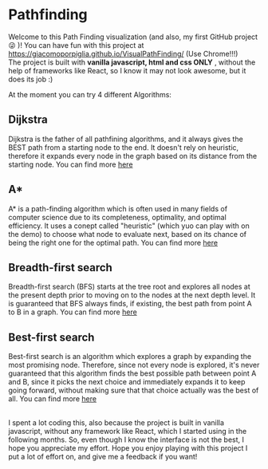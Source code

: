 # Pathfinding

Welcome to this Path Finding visualization (and also, my first GitHub project 😜 )! 
You can have fun with this project at https://giacomoporpiglia.github.io/VisualPathFinding/ (Use Chrome!!!) <br />
The project is built with <b> vanilla javascript, html and css ONLY</b> , without the help of frameworks like React, so I know it may not look awesome, but it does its job :) <br />

At the moment you can try 4 different Algorithms: 
## Dijkstra
Dijkstra is the father of all pathfining algorithms, and it always gives the BEST path from a starting node to the end. It doesn't rely on heuristic, therefore it expands every node in the graph based on its distance from the starting node. You can find more [here](https://en.wikipedia.org/wiki/Dijkstra%27s_algorithm)

## A*
 A* is a path-finding algorithm which is often used in many fields of computer science due to its completeness, optimality, and optimal efficiency. It uses a conept called "heuristic" (which yuo can play with on the demo) to choose what node to evaluate next, based on its chance of being the right one for the optimal path. You can find more [here](https://en.wikipedia.org/wiki/A*_search_algorithm)
 
 ## Breadth-first search
 Breadth-first search (BFS) starts at the tree root and explores all nodes at the present depth prior to moving on to the nodes at the next depth level. It is guaranteed that BFS always finds, if existing, the best path from point A to B in a graph. You can find more [here](https://en.wikipedia.org/wiki/Breadth-first_search)
 
 ## Best-first search
Best-first search is an algorithm which explores a graph by expanding the most promising node. Therefore, since not every node is explored, it's never guaranteed that this algorithm finds the best possible path between point A and B, since it picks the next choice and immediately expands it to keep going forward, without making sure that that choice actually was the best of all. You can find more [here](https://en.wikipedia.org/wiki/Best-first_search)
<br />
<br />

I spent a lot coding this, also because the project is built in vanilla javascript, without any framework like React, which I started using in the following months.
So, even though I know the interface is not the best, I hope you appreciate my effort.
Hope you enjoy playing with this project I put a lot of effort on, and give me a feedback if you want!

